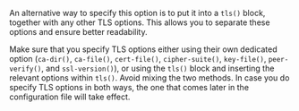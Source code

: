 ---
---
<!-- DISCLAIMER: This file is based on the syslog-ng Open Source Edition documentation https://github.com/balabit/syslog-ng-ose-guides/commit/2f4a52ee61d1ea9ad27cb4f3168b95408fddfdf2 and is used under the terms of The syslog-ng Open Source Edition Documentation License. The file has been modified by Axoflow. -->
An alternative way to specify this option is to put it into a `tls()` block, together with any other TLS options. This allows you to separate these options and ensure better readability.

Make sure that you specify TLS options either using their own dedicated option (`ca-dir()`, `ca-file()`, `cert-file()`, `cipher-suite()`, `key-file()`, `peer-verify()`, and `ssl-version()`), or using the `tls()` block and inserting the relevant options within `tls()`. Avoid mixing the two methods. In case you do specify TLS options in both ways, the one that comes later in the configuration file will take effect.

